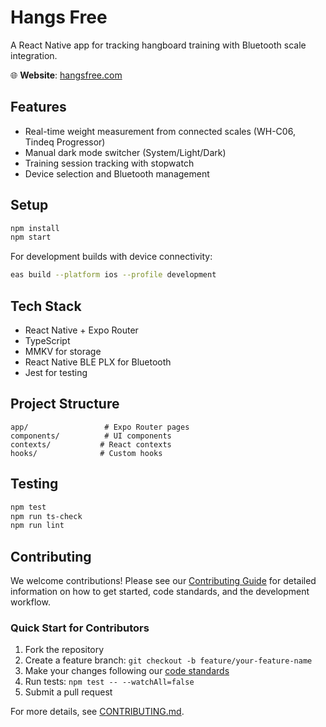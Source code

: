 # Hangs Free

A React Native app for tracking hangboard training with Bluetooth scale integration.

🌐 **Website**: [hangsfree.com](https://hangsfree.com)

## Features

- Real-time weight measurement from connected scales (WH-C06, Tindeq Progressor)
- Manual dark mode switcher (System/Light/Dark)
- Training session tracking with stopwatch
- Device selection and Bluetooth management

## Setup

```bash
npm install
npm start
```

For development builds with device connectivity:
```bash
eas build --platform ios --profile development
```

## Tech Stack

- React Native + Expo Router
- TypeScript
- MMKV for storage
- React Native BLE PLX for Bluetooth
- Jest for testing

## Project Structure

```
app/                 # Expo Router pages
components/          # UI components
contexts/           # React contexts
hooks/              # Custom hooks
```

## Testing

```bash
npm test
npm run ts-check
npm run lint
```

## Contributing

We welcome contributions! Please see our [Contributing Guide](CONTRIBUTING.md) for detailed information on how to get started, code standards, and the development workflow.

### Quick Start for Contributors

1. Fork the repository
2. Create a feature branch: `git checkout -b feature/your-feature-name`
3. Make your changes following our [code standards](CONTRIBUTING.md#code-standards)
4. Run tests: `npm test -- --watchAll=false`
5. Submit a pull request

For more details, see [CONTRIBUTING.md](CONTRIBUTING.md).
